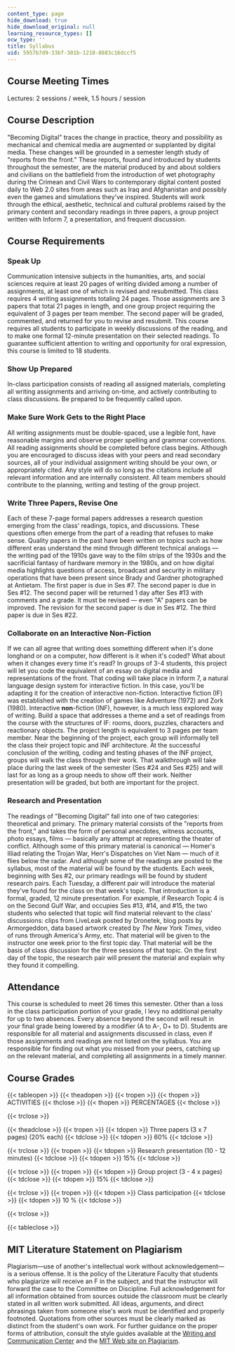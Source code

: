 ```yaml
---
content_type: page
hide_download: true
hide_download_original: null
learning_resource_types: []
ocw_type: ''
title: Syllabus
uid: 5957b7d9-33bf-301b-1210-8883c16dccf5
---
```


Course Meeting Times
--------------------

Lectures: 2 sessions / week, 1.5 hours / session

Course Description
------------------

"Becoming Digital" traces the change in practice, theory and possibility as mechanical and chemical media are augmented or supplanted by digital media. These changes will be grounded in a semester length study of "reports from the front." These reports, found and introduced by students throughout the semester, are the material produced by and about soldiers and civilians on the battlefield from the introduction of wet photography during the Crimean and Civil Wars to contemporary digital content posted daily to Web 2.0 sites from areas such as Iraq and Afghanistan and possibly even the games and simulations they've inspired. Students will work through the ethical, aesthetic, technical and cultural problems raised by the primary content and secondary readings in three papers, a group project written with Inform 7, a presentation, and frequent discussion.

Course Requirements
-------------------

### Speak Up

Communication intensive subjects in the humanities, arts, and social sciences require at least 20 pages of writing divided among a number of assignments, at least one of which is revised and resubmitted. This class requires 4 writing assignments totaling 24 pages. Those assignments are 3 papers that total 21 pages in length, and one group project requiring the equivalent of 3 pages per team member. The second paper will be graded, commented, and returned for you to revise and resubmit. This course requires all students to participate in weekly discussions of the reading, and to make one formal 12-minute presentation on their selected readings. To guarantee sufficient attention to writing and opportunity for oral expression, this course is limited to 18 students.

### Show Up Prepared

In-class participation consists of reading all assigned materials, completing all writing assignments and arriving on-time, and actively contributing to class discussions. Be prepared to be frequently called upon.

### Make Sure Work Gets to the Right Place

All writing assignments must be double-spaced, use a legible font, have reasonable margins and observe proper spelling and grammar conventions. All reading assignments should be completed before class begins. Although you are encouraged to discuss ideas with your peers and read secondary sources, all of your individual assignment writing should be your own, or appropriately cited. Any style will do so long as the citations include all relevant information and are internally consistent. All team members should contribute to the planning, writing and testing of the group project.

### Write Three Papers, Revise One

Each of these 7-page formal papers addresses a research question emerging from the class' readings, topics, and discussions. These questions often emerge from the part of a reading that refuses to make sense. Quality papers in the past have been written on topics such as how different eras understand the mind through different technical analogs — the writing pad of the 1910s gave way to the film strips of the 1930s and the sacrificial fantasy of hardware memory in the 1980s, and on how digital media highlights questions of access, broadcast and security in military operations that have been present since Brady and Gardner photographed at Antietam. The first paper is due in Ses #7. The second paper is due in Ses #12. The second paper will be returned 1 day after Ses #13 with comments and a grade. It must be revised — even "A" papers can be improved. The revision for the second paper is due in Ses #12. The third paper is due in Ses #22.

### Collaborate on an Interactive Non-Fiction

If we can all agree that writing does something different when it's done longhand or on a computer, how different is it when it's coded? What about when it changes every time it's read? In groups of 3-4 students, this project will let you code the equivalent of an essay on digital media and representations of the front. That coding will take place in Inform 7, a natural language design system for interactive fiction. In this case, you'll be adapting it for the creation of interactive non-fiction. Interactive fiction (IF) was established with the creation of games like Adventure (1972) and Zork (1980). Interactive **non**\-fiction (INF), however, is a much less explored way of writing. Build a space that addresses a theme and a set of readings from the course with the structures of IF: rooms, doors, puzzles, characters and reactionary objects. The project length is equivalent to 3 pages per team member. Near the beginning of the project, each group will informally tell the class their project topic and INF architecture. At the successful conclusion of the writing, coding and testing phases of the INF project, groups will walk the class through their work. That walkthrough will take place during the last week of the semester (Ses #24 and Ses #25) and will last for as long as a group needs to show off their work. Neither presentation will be graded, but both are important for the project.

### Research and Presentation

The readings of "Becoming Digital" fall into one of two categories: theoretical and primary. The primary material consists of the "reports from the front," and takes the form of personal anecdotes, witness accounts, photo essays, films — basically any attempt at representing the theater of conflict. Although some of this primary material is canonical — Homer's Illiad relating the Trojan War, Herr's Dispatches on Viet Nam — much of it flies below the radar. And although some of the readings are posted to the syllabus, most of the material will be found by the students. Each week, beginning with Ses #2, our primary readings will be found by student research pairs. Each Tuesday, a different pair will introduce the material they've found for the class on that week's topic. That introduction is a formal, graded, 12 minute presentation. For example, if Research Topic 4 is on the Second Gulf War, and occupies Ses #13, #14, and #15, the two students who selected that topic will find material relevant to the class' discussions: clips from LiveLeak posted by Dronetek, blog posts by Armorgeddon, data based artwork created by _The New York Times_, video of runs through America's Army, etc. That material will be given to the instructor one week prior to the first topic day. That material will be the basis of class discussion for the three sessions of that topic. On the first day of the topic, the research pair will present the material and explain why they found it compelling.

Attendance
----------

This course is scheduled to meet 26 times this semester. Other than a loss in the class participation portion of your grade, I levy no additional penalty for up to two absences. Every absence beyond the second will result in your final grade being lowered by a modifier (A to A-, D+ to D). Students are responsible for all material and assignments discussed in class, even if those assignments and readings are not listed on the syllabus. You are responsible for finding out what you missed from your peers, catching up on the relevant material, and completing all assignments in a timely manner.

Course Grades
-------------

{{< tableopen >}}
{{< theadopen >}}
{{< tropen >}}
{{< thopen >}}
ACTIVITIES
{{< thclose >}}
{{< thopen >}}
PERCENTAGES
{{< thclose >}}

{{< trclose >}}

{{< theadclose >}}
{{< tropen >}}
{{< tdopen >}}
Three papers (3 x 7 pages) (20% each)
{{< tdclose >}}
{{< tdopen >}}
60%
{{< tdclose >}}

{{< trclose >}}
{{< tropen >}}
{{< tdopen >}}
Research presentation (10 - 12 minutes)
{{< tdclose >}}
{{< tdopen >}}
15%
{{< tdclose >}}

{{< trclose >}}
{{< tropen >}}
{{< tdopen >}}
Group project (3 - 4 x pages)
{{< tdclose >}}
{{< tdopen >}}
15%
{{< tdclose >}}

{{< trclose >}}
{{< tropen >}}
{{< tdopen >}}
Class participation
{{< tdclose >}}
{{< tdopen >}}
10 %
{{< tdclose >}}

{{< trclose >}}

{{< tableclose >}}

MIT Literature Statement on Plagiarism
--------------------------------------

Plagiarism—use of another's intellectual work without acknowledgement—is a serious offense. It is the policy of the Literature Faculty that students who plagiarize will receive an F in the subject, and that the instructor will forward the case to the Committee on Discipline. Full acknowledgement for all information obtained from sources outside the classroom must be clearly stated in all written work submitted. All ideas, arguments, and direct phrasings taken from someone else's work must be identified and properly footnoted. Quotations from other sources must be clearly marked as distinct from the student's own work. For further guidance on the proper forms of attribution, consult the style guides available at the [Writing and Communication Center](http://cmsw.mit.edu/writing-and-communication-center/) and the [MIT Web site on Plagiarism](http://cmsw.mit.edu/writing-and-communication-center/avoiding-plagiarism/).